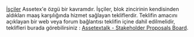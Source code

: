 [İşçiler](introduction/workers) Assetex'e özgü bir kavramdır. İşçiler, blok zincirinin kendisinden aldıkları maaş karşılığında hizmet sağlayan tekliflerdir. Teklifin amacını açıklayan bir web veya forum bağlantısı teklifin içine dahil edilmelidir, teklifleri burada görebilirsiniz :  [Assetextalk - Stakeholder Proposals Board](https://assetextalk.org/index.php/board,75.0.html).
